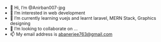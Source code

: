 - 👋 Hi, I’m @Anirban007-jpg
- 👀 I’m interested in web development
- 🌱 I’m currently learning vuejs and learnt laravel, MERN Stack, Graphics designing
- 💞️ I’m looking to collaborate on ...
- 📫 My email address is abanerjee763@gmail.com

<!---
Anirban007-jpg/Anirban007-jpg is a ✨ special ✨ repository because its `README.md` (this file) appears on your GitHub profile.
You can click the Preview link to take a look at your changes.
--->
